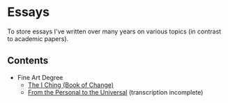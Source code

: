 # Essays

To store essays I've written over many years on various topics (in contrast to academic papers).

## Contents

- Fine Art Degree
  - [The I Ching (Book of Change)](fine-art-degree/i-ching/iching-essay.md)
  - [From the Personal to the Universal](fine-art-degree/personal-universal/personal-universal-essay.md) (transcription incomplete)
